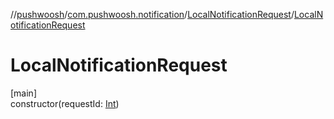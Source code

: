 //[pushwoosh](../../../index.md)/[com.pushwoosh.notification](../index.md)/[LocalNotificationRequest](index.md)/[LocalNotificationRequest](-local-notification-request.md)

# LocalNotificationRequest

[main]\
constructor(requestId: [Int](https://kotlinlang.org/api/latest/jvm/stdlib/kotlin-stdlib/kotlin/-int/index.html))
